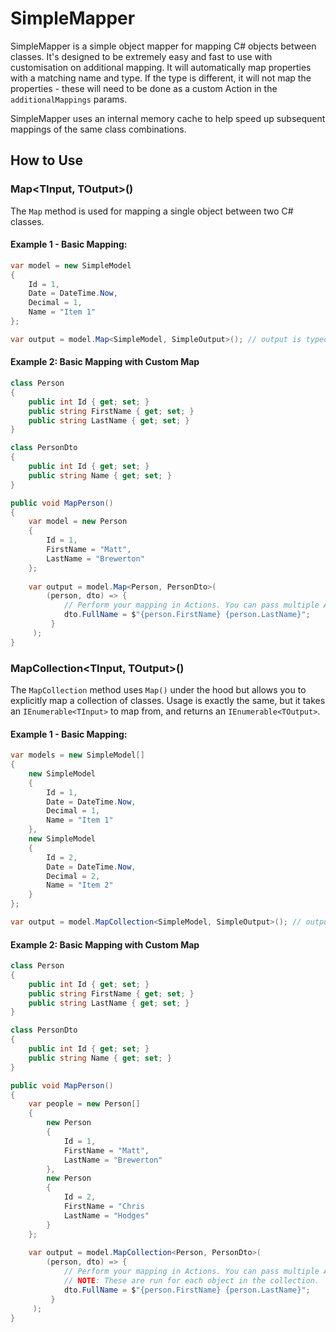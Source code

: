 # SimpleMapper

SimpleMapper is a simple object mapper for mapping C# objects between classes. It's designed to be extremely easy and fast to use with customisation on additional mapping. It will automatically map properties with a matching name and type. If the type is different, it will not map the properties - these will need to be done as a custom Action in the `additionalMappings` params.

SimpleMapper uses an internal memory cache to help speed up subsequent mappings of the same class combinations.

## How to Use

### Map<TInput, TOutput>()

The `Map` method is used for mapping a single object between two C# classes.

#### Example 1 - Basic Mapping:

```c#
var model = new SimpleModel
{
    Id = 1,
    Date = DateTime.Now,
    Decimal = 1,
    Name = "Item 1"
};

var output = model.Map<SimpleModel, SimpleOutput>(); // output is typeof SimpleOutput
```

#### Example 2: Basic Mapping with Custom Map
```c#
class Person
{
    public int Id { get; set; }
    public string FirstName { get; set; }
    public string LastName { get; set; }
}

class PersonDto
{
    public int Id { get; set; }
    public string Name { get; set; }
}

public void MapPerson()
{
    var model = new Person
    {
        Id = 1,
        FirstName = "Matt",
        LastName = "Brewerton"
    };
    
    var output = model.Map<Person, PersonDto>(
        (person, dto) => {
            // Perform your mapping in Actions. You can pass multiple Actions to the params which run synchronously. 
            dto.FullName = $"{person.FirstName} {person.LastName}";
         }
     );
}
```

### MapCollection<TInput, TOutput>()
The `MapCollection` method uses `Map()` under the hood but allows you to explicitly map a collection of classes. Usage is exactly the same, but it takes an `IEnumerable<TInput>` to map from, and returns an `IEnumerable<TOutput>`.

#### Example 1 - Basic Mapping:

```c#
var models = new SimpleModel[]
{
    new SimpleModel
    {
        Id = 1,
        Date = DateTime.Now,
        Decimal = 1,
        Name = "Item 1"
    },
    new SimpleModel
    {
        Id = 2,
        Date = DateTime.Now,
        Decimal = 2,
        Name = "Item 2"
    }
};

var output = model.MapCollection<SimpleModel, SimpleOutput>(); // output is typeof IEnumerable<SimpleOutput>.
```

#### Example 2: Basic Mapping with Custom Map
```c#
class Person
{
    public int Id { get; set; }
    public string FirstName { get; set; }
    public string LastName { get; set; }
}

class PersonDto
{
    public int Id { get; set; }
    public string Name { get; set; }
}

public void MapPerson()
{
    var people = new Person[]
    {
        new Person
        {
            Id = 1,
            FirstName = "Matt",
            LastName = "Brewerton"
        },
        new Person
        {
            Id = 2,
            FirstName = "Chris
            LastName = "Hodges"
        }
    };
    
    var output = model.MapCollection<Person, PersonDto>(
        (person, dto) => {
            // Perform your mapping in Actions. You can pass multiple Actions to the params which run synchronously.
            // NOTE: These are run for each object in the collection.
            dto.FullName = $"{person.FirstName} {person.LastName}";
         }
     );
}
```